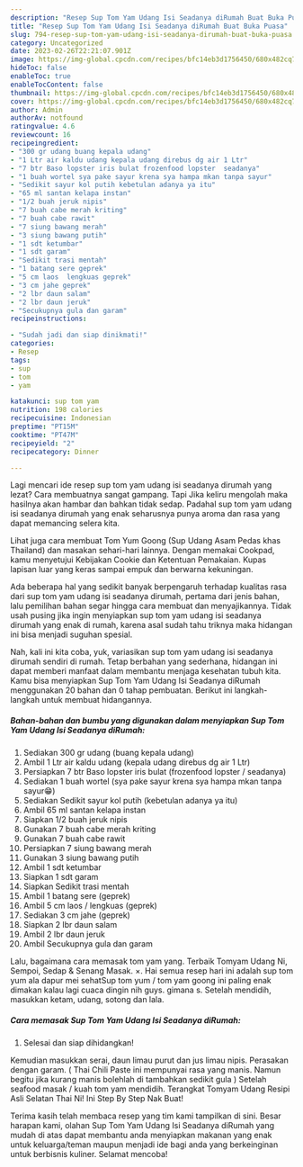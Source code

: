 ```yaml
---
description: "Resep Sup Tom Yam Udang Isi Seadanya diRumah Buat Buka Puasa"
title: "Resep Sup Tom Yam Udang Isi Seadanya diRumah Buat Buka Puasa"
slug: 794-resep-sup-tom-yam-udang-isi-seadanya-dirumah-buat-buka-puasa
category: Uncategorized
date: 2023-02-26T22:21:07.901Z
image: https://img-global.cpcdn.com/recipes/bfc14eb3d1756450/680x482cq70/sup-tom-yam-udang-isi-seadanya-dirumah-foto-resep-utama.jpg
hideToc: false
enableToc: true
enableTocContent: false
thumbnail: https://img-global.cpcdn.com/recipes/bfc14eb3d1756450/680x482cq70/sup-tom-yam-udang-isi-seadanya-dirumah-foto-resep-utama.jpg
cover: https://img-global.cpcdn.com/recipes/bfc14eb3d1756450/680x482cq70/sup-tom-yam-udang-isi-seadanya-dirumah-foto-resep-utama.jpg
author: Admin
authorAv: notfound
ratingvalue: 4.6
reviewcount: 16
recipeingredient:
- "300 gr udang buang kepala udang"
- "1 Ltr air kaldu udang kepala udang direbus dg air 1 Ltr"
- "7 btr Baso lopster iris bulat frozenfood lopster  seadanya"
- "1 buah wortel sya pake sayur krena sya hampa mkan tanpa sayur"
- "Sedikit sayur kol putih kebetulan adanya ya itu"
- "65 ml santan kelapa instan"
- "1/2 buah jeruk nipis"
- "7 buah cabe merah kriting"
- "7 buah cabe rawit"
- "7 siung bawang merah"
- "3 siung bawang putih"
- "1 sdt ketumbar"
- "1 sdt garam"
- "Sedikit trasi mentah"
- "1 batang sere geprek"
- "5 cm laos  lengkuas geprek"
- "3 cm jahe geprek"
- "2 lbr daun salam"
- "2 lbr daun jeruk"
- "Secukupnya gula dan garam"
recipeinstructions:

- "Sudah jadi dan siap dinikmati!"
categories:
- Resep
tags:
- sup
- tom
- yam

katakunci: sup tom yam 
nutrition: 198 calories
recipecuisine: Indonesian
preptime: "PT15M"
cooktime: "PT47M"
recipeyield: "2"
recipecategory: Dinner

---
```



Lagi mencari ide resep sup tom yam udang isi seadanya dirumah yang lezat? Cara membuatnya sangat gampang. Tapi Jika keliru mengolah maka hasilnya akan hambar dan bahkan tidak sedap. Padahal sup tom yam udang isi seadanya dirumah yang enak seharusnya punya aroma dan rasa yang dapat memancing selera kita.


Lihat juga cara membuat Tom Yum Goong (Sup Udang Asam Pedas khas Thailand) dan masakan sehari-hari lainnya. Dengan memakai Cookpad, kamu menyetujui Kebijakan Cookie dan Ketentuan Pemakaian. Kupas lapisan luar yang keras sampai empuk dan berwarna kekuningan.

Ada beberapa hal yang sedikit banyak berpengaruh terhadap kualitas rasa dari sup tom yam udang isi seadanya dirumah, pertama dari jenis bahan, lalu pemilihan bahan segar hingga cara membuat dan menyajikannya. Tidak usah pusing jika ingin menyiapkan sup tom yam udang isi seadanya dirumah yang enak di rumah, karena asal sudah tahu triknya maka hidangan ini bisa menjadi suguhan spesial.


Nah, kali ini kita coba, yuk, variasikan sup tom yam udang isi seadanya dirumah sendiri di rumah. Tetap berbahan yang sederhana, hidangan ini dapat memberi manfaat dalam membantu menjaga kesehatan tubuh kita. Kamu bisa menyiapkan Sup Tom Yam Udang Isi Seadanya diRumah menggunakan 20 bahan dan 0 tahap pembuatan. Berikut ini langkah-langkah untuk membuat hidangannya.

<!--inarticleads1-->

##### Bahan-bahan dan bumbu yang digunakan dalam menyiapkan Sup Tom Yam Udang Isi Seadanya diRumah:

1. Sediakan 300 gr udang (buang kepala udang)
1. Ambil 1 Ltr air kaldu udang (kepala udang direbus dg air 1 Ltr)
1. Persiapkan 7 btr Baso lopster iris bulat (frozenfood lopster / seadanya)
1. Sediakan 1 buah wortel (sya pake sayur krena sya hampa mkan tanpa sayur😁)
1. Sediakan Sedikit sayur kol putih (kebetulan adanya ya itu)
1. Ambil 65 ml santan kelapa instan
1. Siapkan 1/2 buah jeruk nipis
1. Gunakan 7 buah cabe merah kriting
1. Gunakan 7 buah cabe rawit
1. Persiapkan 7 siung bawang merah
1. Gunakan 3 siung bawang putih
1. Ambil 1 sdt ketumbar
1. Siapkan 1 sdt garam
1. Siapkan Sedikit trasi mentah
1. Ambil 1 batang sere (geprek)
1. Ambil 5 cm laos / lengkuas (geprek)
1. Sediakan 3 cm jahe (geprek)
1. Siapkan 2 lbr daun salam
1. Ambil 2 lbr daun jeruk
1. Ambil Secukupnya gula dan garam


Lalu, bagaimana cara memasak tom yam yang. Terbaik Tomyam Udang Ni, Sempoi, Sedap &amp; Senang Masak. ×. Hai semua resep hari ini adalah sup tom yum ala dapur mei sehatSup tom yum / tom yam goong ini paling enak dimakan kalau lagi cuaca dingin nih guys. gimana s. Setelah mendidih, masukkan ketam, udang, sotong dan lala. 

<!--inarticleads2-->

##### Cara memasak Sup Tom Yam Udang Isi Seadanya diRumah:


1. Selesai dan siap dihidangkan!

Kemudian masukkan serai, daun limau purut dan jus limau nipis. Perasakan dengan garam. ( Thai Chili Paste ini mempunyai rasa yang manis. Namun begitu jika kurang manis bolehlah di tambahkan sedikit gula ) Setelah seafood masak / kuah tom yam mendidih. Terangkat Tomyam Udang Resipi Asli Selatan Thai Ni! Ini Step By Step Nak Buat! 

Terima kasih telah membaca resep yang tim kami tampilkan di sini. Besar harapan kami, olahan Sup Tom Yam Udang Isi Seadanya diRumah yang mudah di atas dapat membantu anda menyiapkan makanan yang enak untuk keluarga/teman maupun menjadi ide bagi anda yang berkeinginan untuk berbisnis kuliner. Selamat mencoba!
